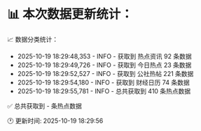 📊 本次数据更新统计：
==========================

📈 数据分类统计：
- 2025-10-19 18:29:48,353 - INFO - 获取到 热点资讯 92 条数据
- 2025-10-19 18:29:49,726 - INFO - 获取到 今日热点 23 条数据
- 2025-10-19 18:29:52,527 - INFO - 获取到 公社热帖 221 条数据
- 2025-10-19 18:29:54,180 - INFO - 获取到 财经日历 74 条数据
- 2025-10-19 18:29:55,781 - INFO - 总共获取到 410 条热点数据

✅ 总共获取到 - 条热点数据

🕐 更新时间: 2025-10-19 18:29:56
